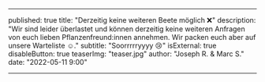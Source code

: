 ---

published: true
title: "Derzeitig keine weiteren Beete möglich&nbsp;❌"
description: "Wir sind leider überlastet und können derzeitig keine weiteren
Anfragen von euch lieben Pflanzenfreund:innen annehmen. Wir packen euch aber auf
unsere Warteliste ☺️.️"
subtitle: "Soorrrrryyyy 😢"
isExternal: true
disableButton: true
teaserImg: "teaser.jpg"
author: "Joseph R. & Marc S."
date: "2022-05-11 9:00"

---
